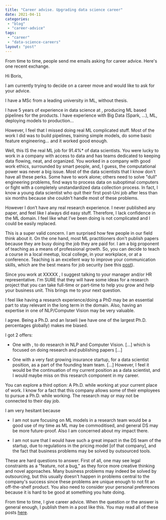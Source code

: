 ```yaml
---
title: "Career advise. Upgrading data science career"
date: 2021-04-11
categories: 
 - "blog"
 - "career-advice"
tags: 
 - "career"
 - "data-science-careers"
layout: "post"
---
```


<!-- wp:paragraph -->
From time to time, people send me emails asking for career advice. Here's one recent exchange.


<!-- /wp:paragraph -->

<!-- wp:paragraph -->

<!-- /wp:paragraph -->

<!-- wp:paragraph {"textColor":"vivid-cyan-blue","fontSize":"small"} -->
Hi Boris,


<!-- /wp:paragraph -->

<!-- wp:paragraph {"textColor":"vivid-cyan-blue","fontSize":"small"} -->
I am currently trying to decide on a career move and would like to ask for your advice.


<!-- /wp:paragraph -->

<!-- wp:paragraph {"textColor":"vivid-cyan-blue","fontSize":"small"} -->
I have a MSc from a leading university in ML, without thesis.


<!-- /wp:paragraph -->

<!-- wp:paragraph {"textColor":"vivid-cyan-blue","fontSize":"small"} -->
I have 5 years of experience in data science at  <XXX Multinational Company> , producing ML based pipelines for the products. I have experience with Big Data (Spark, …), ML, deploying models to production…


<!-- /wp:paragraph -->

<!-- wp:paragraph -->

<!-- /wp:paragraph -->

<!-- wp:paragraph {"textColor":"vivid-cyan-blue","fontSize":"small"} -->
However, I feel that I missed doing real ML complicated stuff. Most of the work I did was to build pipelines, training simple models, do some basic feature engineering… and it worked good enough. 


<!-- /wp:paragraph -->

<!-- wp:paragraph -->

<!-- /wp:paragraph -->

<!-- wp:paragraph -->
Well, this IS the real ML job for 91.4%* of data scientists. You were lucky to work in a company with access to data and has teams dedicated to keeping data flowing, neat, and organized. You worked in a company with good work ethics, surrounded by smart people, and, I guess, the computational power was never a big issue. Most of the data scientists that I know don't have all these perks. Some have to work alone; others need to solve "dull" engineering problems, find ways to process data on suboptimal computers or fight with a completely unstandardized data collection process. In fact, I know a young data scientist who quit their first post-Uni job after less than six months because she couldn't handle most of these problems.


<!-- /wp:paragraph -->

<!-- wp:paragraph -->

<!-- /wp:paragraph -->

<!-- wp:paragraph -->
 


<!-- /wp:paragraph -->

<!-- wp:paragraph {"textColor":"vivid-cyan-blue","fontSize":"small"} -->
However I don’t have any real research experience. I never published any paper, and feel like I always did easy stuff. Therefore, I lack confidence in the ML domain. I feel like what I’ve been doing is not complicated and I could be easily replaced.


<!-- /wp:paragraph -->

<!-- wp:paragraph -->

<!-- /wp:paragraph -->

<!-- wp:paragraph -->
This is a super valid concern. I am surprised how few people in our field think about it. On the one hand, most ML practitioners don't publish papers because they are busy doing the job they are paid for. I am a big proponent of teaching as a means of professional growth. So, you can decide to teach a course in a local meetup, local college, in your workplace, or at a conference. Teaching is an excellent way to improve your communication skills, which are the best means for job security (see this [post](https://gorelik.net/2020/06/22/book-review-five-stars-by-carmine-gallo/)).


<!-- /wp:paragraph -->

<!-- wp:paragraph -->

<!-- /wp:paragraph -->

<!-- wp:paragraph -->
Since you work at XXXXX , I suggest talking to your manager and/or HR representative. I'm SURE that they will have some ideas for a research project that you can take full-time or part-time to help you grow and help your business unit. This brings me to your next question.


<!-- /wp:paragraph -->

<!-- wp:paragraph {"textColor":"vivid-cyan-blue","fontSize":"small"} -->
I feel like having a research experience/doing a PhD may be an essential part to stay relevant in the long term in the domain. Also, having an expertise in one of NLP/Computer Vision may be very valuable.


<!-- /wp:paragraph -->

<!-- wp:paragraph -->

<!-- /wp:paragraph -->

<!-- wp:paragraph -->
I agree. Being a Ph.D. and an Israeli (we have one of the largest Ph.D. percentages globally) makes me biased. 


<!-- /wp:paragraph -->

<!-- wp:paragraph -->

<!-- /wp:paragraph -->

<!-- wp:paragraph -->
 


<!-- /wp:paragraph -->

<!-- wp:paragraph {"textColor":"vivid-cyan-blue","fontSize":"small"} -->
I got 2 offers:


<!-- /wp:paragraph -->

<!-- wp:paragraph {"textColor":"vivid-cyan-blue","fontSize":"small"} -->
- One with <YYY Multinational company> , to do research in NLP and Computer Vision. [...] which is focused on doing research and publishing papers [...]


<!-- /wp:paragraph -->

<!-- wp:paragraph {"textColor":"vivid-cyan-blue","fontSize":"small"} -->
- One with a very fast growing insurance startup, for a data scientist position, as a part of the founding team team. [...] However, I feel it would be the continuation of my current position as a data scientist, and I would maybe miss on this research component in my career. 


<!-- /wp:paragraph -->

<!-- wp:paragraph -->

<!-- /wp:paragraph -->

<!-- wp:paragraph -->
You can explore a third option: A Ph.D. while working at your current place of work. I know for a fact that this company allows some of their employees to pursue a Ph.D. while working. The research may or may not be connected to their day job.


<!-- /wp:paragraph -->

<!-- wp:paragraph -->

<!-- /wp:paragraph -->

<!-- wp:paragraph {"textColor":"vivid-cyan-blue","fontSize":"small"} -->
I am very hesitant because 


<!-- /wp:paragraph -->

<!-- wp:paragraph {"textColor":"vivid-cyan-blue","fontSize":"small"} -->
- I am not sure focusing on ML models in a research team would be a good use of my time as ML may be commoditised, and general DS may be more future-proof. Also I am concerned about my impact there.


<!-- /wp:paragraph -->

<!-- wp:paragraph {"textColor":"vivid-cyan-blue","fontSize":"small"} -->
- I am not sure that I would have such a great impact in the DS team of the startup, due to regulations in the pricing model [of that company], and the fact that business problems may be solved by outsourced tools.


<!-- /wp:paragraph -->

<!-- wp:paragraph -->

<!-- /wp:paragraph -->

<!-- wp:paragraph -->
These are hard questions to answer. First of all, one may see legal constraints as a "feature, not a bug," as they force more creative thinking and novel approaches. Many business problems may indeed be solved by outsourcing, but this usually doesn't happen in problems central to the company's success since these problems are unique enough to not fit an off-the-shelf product. You also need to consider your personal preferences because it is hard to be good at something you hate doing.


<!-- /wp:paragraph -->

<!-- wp:paragraph -->

<!-- /wp:paragraph -->

<!-- wp:paragraph -->

<!-- /wp:paragraph -->

<!-- wp:paragraph -->
From time to time, I give career advice. When the question or the answer is general enough, I publish them in a post like this.  You may read all of these posts [here](https://gorelik.net/category/career-advice/).


<!-- /wp:paragraph -->
